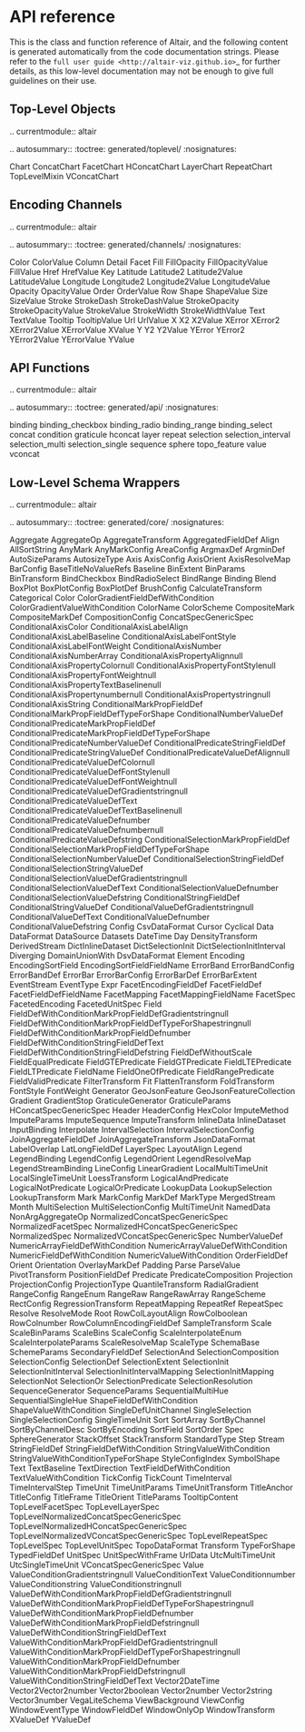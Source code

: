 # API reference

This is the class and function reference of Altair, and the following content
is generated automatically from the code documentation strings.
Please refer to the `full user guide <http://altair-viz.github.io>`\_ for
further details, as this low-level documentation may not be enough to give
full guidelines on their use.

## Top-Level Objects

.. currentmodule:: altair

.. autosummary::
:toctree: generated/toplevel/
:nosignatures:

Chart
ConcatChart
FacetChart
HConcatChart
LayerChart
RepeatChart
TopLevelMixin
VConcatChart

## Encoding Channels

.. currentmodule:: altair

.. autosummary::
:toctree: generated/channels/
:nosignatures:

Color
ColorValue
Column
Detail
Facet
Fill
FillOpacity
FillOpacityValue
FillValue
Href
HrefValue
Key
Latitude
Latitude2
Latitude2Value
LatitudeValue
Longitude
Longitude2
Longitude2Value
LongitudeValue
Opacity
OpacityValue
Order
OrderValue
Row
Shape
ShapeValue
Size
SizeValue
Stroke
StrokeDash
StrokeDashValue
StrokeOpacity
StrokeOpacityValue
StrokeValue
StrokeWidth
StrokeWidthValue
Text
TextValue
Tooltip
TooltipValue
Url
UrlValue
X
X2
X2Value
XError
XError2
XError2Value
XErrorValue
XValue
Y
Y2
Y2Value
YError
YError2
YError2Value
YErrorValue
YValue

## API Functions

.. currentmodule:: altair

.. autosummary::
:toctree: generated/api/
:nosignatures:

binding
binding_checkbox
binding_radio
binding_range
binding_select
concat
condition
graticule
hconcat
layer
repeat
selection
selection_interval
selection_multi
selection_single
sequence
sphere
topo_feature
value
vconcat

## Low-Level Schema Wrappers

.. currentmodule:: altair

.. autosummary::
:toctree: generated/core/
:nosignatures:

Aggregate
AggregateOp
AggregateTransform
AggregatedFieldDef
Align
AllSortString
AnyMark
AnyMarkConfig
AreaConfig
ArgmaxDef
ArgminDef
AutoSizeParams
AutosizeType
Axis
AxisConfig
AxisOrient
AxisResolveMap
BarConfig
BaseTitleNoValueRefs
Baseline
BinExtent
BinParams
BinTransform
BindCheckbox
BindRadioSelect
BindRange
Binding
Blend
BoxPlot
BoxPlotConfig
BoxPlotDef
BrushConfig
CalculateTransform
Categorical
Color
ColorGradientFieldDefWithCondition
ColorGradientValueWithCondition
ColorName
ColorScheme
CompositeMark
CompositeMarkDef
CompositionConfig
ConcatSpecGenericSpec
ConditionalAxisColor
ConditionalAxisLabelAlign
ConditionalAxisLabelBaseline
ConditionalAxisLabelFontStyle
ConditionalAxisLabelFontWeight
ConditionalAxisNumber
ConditionalAxisNumberArray
ConditionalAxisPropertyAlignnull
ConditionalAxisPropertyColornull
ConditionalAxisPropertyFontStylenull
ConditionalAxisPropertyFontWeightnull
ConditionalAxisPropertyTextBaselinenull
ConditionalAxisPropertynumbernull
ConditionalAxisPropertystringnull
ConditionalAxisString
ConditionalMarkPropFieldDef
ConditionalMarkPropFieldDefTypeForShape
ConditionalNumberValueDef
ConditionalPredicateMarkPropFieldDef
ConditionalPredicateMarkPropFieldDefTypeForShape
ConditionalPredicateNumberValueDef
ConditionalPredicateStringFieldDef
ConditionalPredicateStringValueDef
ConditionalPredicateValueDefAlignnull
ConditionalPredicateValueDefColornull
ConditionalPredicateValueDefFontStylenull
ConditionalPredicateValueDefFontWeightnull
ConditionalPredicateValueDefGradientstringnull
ConditionalPredicateValueDefText
ConditionalPredicateValueDefTextBaselinenull
ConditionalPredicateValueDefnumber
ConditionalPredicateValueDefnumbernull
ConditionalPredicateValueDefstring
ConditionalSelectionMarkPropFieldDef
ConditionalSelectionMarkPropFieldDefTypeForShape
ConditionalSelectionNumberValueDef
ConditionalSelectionStringFieldDef
ConditionalSelectionStringValueDef
ConditionalSelectionValueDefGradientstringnull
ConditionalSelectionValueDefText
ConditionalSelectionValueDefnumber
ConditionalSelectionValueDefstring
ConditionalStringFieldDef
ConditionalStringValueDef
ConditionalValueDefGradientstringnull
ConditionalValueDefText
ConditionalValueDefnumber
ConditionalValueDefstring
Config
CsvDataFormat
Cursor
Cyclical
Data
DataFormat
DataSource
Datasets
DateTime
Day
DensityTransform
DerivedStream
DictInlineDataset
DictSelectionInit
DictSelectionInitInterval
Diverging
DomainUnionWith
DsvDataFormat
Element
Encoding
EncodingSortField
EncodingSortFieldFieldName
ErrorBand
ErrorBandConfig
ErrorBandDef
ErrorBar
ErrorBarConfig
ErrorBarDef
ErrorBarExtent
EventStream
EventType
Expr
FacetEncodingFieldDef
FacetFieldDef
FacetFieldDefFieldName
FacetMapping
FacetMappingFieldName
FacetSpec
FacetedEncoding
FacetedUnitSpec
Field
FieldDefWithConditionMarkPropFieldDefGradientstringnull
FieldDefWithConditionMarkPropFieldDefTypeForShapestringnull
FieldDefWithConditionMarkPropFieldDefnumber
FieldDefWithConditionStringFieldDefText
FieldDefWithConditionStringFieldDefstring
FieldDefWithoutScale
FieldEqualPredicate
FieldGTEPredicate
FieldGTPredicate
FieldLTEPredicate
FieldLTPredicate
FieldName
FieldOneOfPredicate
FieldRangePredicate
FieldValidPredicate
FilterTransform
Fit
FlattenTransform
FoldTransform
FontStyle
FontWeight
Generator
GeoJsonFeature
GeoJsonFeatureCollection
Gradient
GradientStop
GraticuleGenerator
GraticuleParams
HConcatSpecGenericSpec
Header
HeaderConfig
HexColor
ImputeMethod
ImputeParams
ImputeSequence
ImputeTransform
InlineData
InlineDataset
InputBinding
Interpolate
IntervalSelection
IntervalSelectionConfig
JoinAggregateFieldDef
JoinAggregateTransform
JsonDataFormat
LabelOverlap
LatLongFieldDef
LayerSpec
LayoutAlign
Legend
LegendBinding
LegendConfig
LegendOrient
LegendResolveMap
LegendStreamBinding
LineConfig
LinearGradient
LocalMultiTimeUnit
LocalSingleTimeUnit
LoessTransform
LogicalAndPredicate
LogicalNotPredicate
LogicalOrPredicate
LookupData
LookupSelection
LookupTransform
Mark
MarkConfig
MarkDef
MarkType
MergedStream
Month
MultiSelection
MultiSelectionConfig
MultiTimeUnit
NamedData
NonArgAggregateOp
NormalizedConcatSpecGenericSpec
NormalizedFacetSpec
NormalizedHConcatSpecGenericSpec
NormalizedSpec
NormalizedVConcatSpecGenericSpec
NumberValueDef
NumericArrayFieldDefWithCondition
NumericArrayValueDefWithCondition
NumericFieldDefWithCondition
NumericValueWithCondition
OrderFieldDef
Orient
Orientation
OverlayMarkDef
Padding
Parse
ParseValue
PivotTransform
PositionFieldDef
Predicate
PredicateComposition
Projection
ProjectionConfig
ProjectionType
QuantileTransform
RadialGradient
RangeConfig
RangeEnum
RangeRaw
RangeRawArray
RangeScheme
RectConfig
RegressionTransform
RepeatMapping
RepeatRef
RepeatSpec
Resolve
ResolveMode
Root
RowColLayoutAlign
RowColboolean
RowColnumber
RowColumnEncodingFieldDef
SampleTransform
Scale
ScaleBinParams
ScaleBins
ScaleConfig
ScaleInterpolateEnum
ScaleInterpolateParams
ScaleResolveMap
ScaleType
SchemaBase
SchemeParams
SecondaryFieldDef
SelectionAnd
SelectionComposition
SelectionConfig
SelectionDef
SelectionExtent
SelectionInit
SelectionInitInterval
SelectionInitIntervalMapping
SelectionInitMapping
SelectionNot
SelectionOr
SelectionPredicate
SelectionResolution
SequenceGenerator
SequenceParams
SequentialMultiHue
SequentialSingleHue
ShapeFieldDefWithCondition
ShapeValueWithCondition
SingleDefUnitChannel
SingleSelection
SingleSelectionConfig
SingleTimeUnit
Sort
SortArray
SortByChannel
SortByChannelDesc
SortByEncoding
SortField
SortOrder
Spec
SphereGenerator
StackOffset
StackTransform
StandardType
Step
Stream
StringFieldDef
StringFieldDefWithCondition
StringValueWithCondition
StringValueWithConditionTypeForShape
StyleConfigIndex
SymbolShape
Text
TextBaseline
TextDirection
TextFieldDefWithCondition
TextValueWithCondition
TickConfig
TickCount
TimeInterval
TimeIntervalStep
TimeUnit
TimeUnitParams
TimeUnitTransform
TitleAnchor
TitleConfig
TitleFrame
TitleOrient
TitleParams
TooltipContent
TopLevelFacetSpec
TopLevelLayerSpec
TopLevelNormalizedConcatSpecGenericSpec
TopLevelNormalizedHConcatSpecGenericSpec
TopLevelNormalizedVConcatSpecGenericSpec
TopLevelRepeatSpec
TopLevelSpec
TopLevelUnitSpec
TopoDataFormat
Transform
TypeForShape
TypedFieldDef
UnitSpec
UnitSpecWithFrame
UrlData
UtcMultiTimeUnit
UtcSingleTimeUnit
VConcatSpecGenericSpec
Value
ValueConditionGradientstringnull
ValueConditionText
ValueConditionnumber
ValueConditionstring
ValueConditionstringnull
ValueDefWithConditionMarkPropFieldDefGradientstringnull
ValueDefWithConditionMarkPropFieldDefTypeForShapestringnull
ValueDefWithConditionMarkPropFieldDefnumber
ValueDefWithConditionMarkPropFieldDefstringnull
ValueDefWithConditionStringFieldDefText
ValueWithConditionMarkPropFieldDefGradientstringnull
ValueWithConditionMarkPropFieldDefTypeForShapestringnull
ValueWithConditionMarkPropFieldDefnumber
ValueWithConditionMarkPropFieldDefstringnull
ValueWithConditionStringFieldDefText
Vector2DateTime
Vector2Vector2number
Vector2boolean
Vector2number
Vector2string
Vector3number
VegaLiteSchema
ViewBackground
ViewConfig
WindowEventType
WindowFieldDef
WindowOnlyOp
WindowTransform
XValueDef
YValueDef
